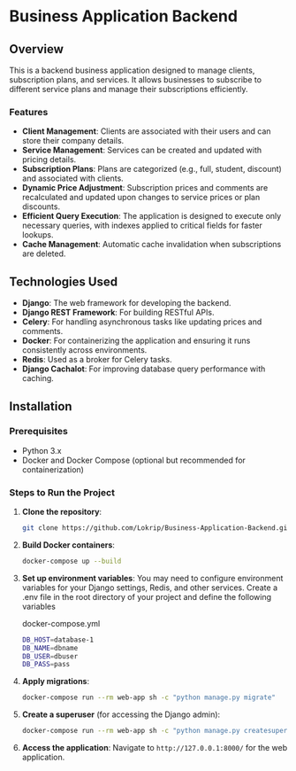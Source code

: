 # Business Application Backend

## Overview
This is a backend business application designed to manage clients, subscription plans, and services. It allows businesses to subscribe to different service plans and manage their subscriptions efficiently.

### Features
- **Client Management**: Clients are associated with their users and can store their company details.
- **Service Management**: Services can be created and updated with pricing details.
- **Subscription Plans**: Plans are categorized (e.g., full, student, discount) and associated with clients.
- **Dynamic Price Adjustment**: Subscription prices and comments are recalculated and updated upon changes to service prices or plan discounts.
- **Efficient Query Execution**: The application is designed to execute only necessary queries, with indexes applied to critical fields for faster lookups.
- **Cache Management**: Automatic cache invalidation when subscriptions are deleted.

## Technologies Used
- **Django**: The web framework for developing the backend.
- **Django REST Framework**: For building RESTful APIs.
- **Celery**: For handling asynchronous tasks like updating prices and comments.
- **Docker**: For containerizing the application and ensuring it runs consistently across environments.
- **Redis**: Used as a broker for Celery tasks.
- **Django Cachalot**: For improving database query performance with caching.

## Installation

### Prerequisites
- Python 3.x
- Docker and Docker Compose (optional but recommended for containerization)

### Steps to Run the Project

1. **Clone the repository**:
    ```bash
    git clone https://github.com/Lokrip/Business-Application-Backend.git
    ```

1. **Build Docker containers**:
    ```bash
    docker-compose up --build
    ```

4. **Set up environment variables**:
    You may need to configure environment variables for your Django settings, Redis, and other services.  Create a .env file in the root directory of your project and define the following variables
    
    docker-compose.yml
    ```bash
    DB_HOST=database-1
    DB_NAME=dbname
    DB_USER=dbuser
    DB_PASS=pass
    ```

5. **Apply migrations**:
    ```bash
    docker-compose run --rm web-app sh -c "python manage.py migrate"
    ```

6. **Create a superuser** (for accessing the Django admin):
    ```bash
    docker-compose run --rm web-app sh -c "python manage.py createsuperuser"
    ```

3. **Access the application**:
   Navigate to `http://127.0.0.1:8000/` for the web application.
